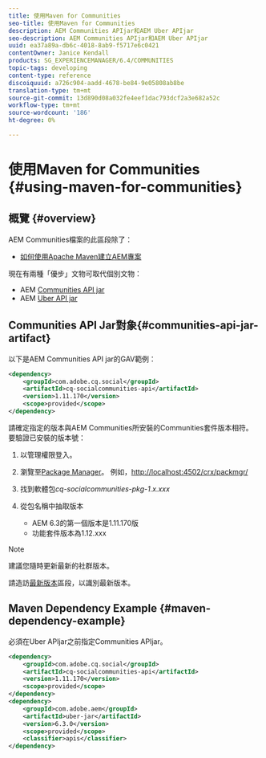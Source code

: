 ```yaml
---
title: 使用Maven for Communities
seo-title: 使用Maven for Communities
description: AEM Communities APIjar和AEM Uber APIjar
seo-description: AEM Communities APIjar和AEM Uber APIjar
uuid: ea37a89a-db6c-4018-8ab9-f5717e6c0421
contentOwner: Janice Kendall
products: SG_EXPERIENCEMANAGER/6.4/COMMUNITIES
topic-tags: developing
content-type: reference
discoiquuid: a726c904-aadd-4678-be84-9e05808ab8be
translation-type: tm+mt
source-git-commit: 13d890d08a032fe4eef1dac793dcf2a3e682a52c
workflow-type: tm+mt
source-wordcount: '186'
ht-degree: 0%

---
```



# 使用Maven for Communities {#using-maven-for-communities}

## 概覽 {#overview}

AEM Communities檔案的此區段除了：

* [如何使用Apache Maven建立AEM專案](../../help/sites-developing/ht-projects-maven.md)

現在有兩種「優步」文物可取代個別文物：

* AEM [Communities API jar](#communities-api-jar-artifact)
* AEM [Uber API jar](../../help/sites-developing/ht-projects-maven.md#what-is-the-uberjar)

## Communities API Jar對象{#communities-api-jar-artifact}

以下是AEM Communities API jar的GAV範例：

```xml
<dependency>
    <groupId>com.adobe.cq.social</groupId>
    <artifactId>cq-socialcommunities-api</artifactId>
    <version>1.11.170</version>
    <scope>provided</scope>
</dependency>
```

請確定指定的版本與AEM Communities所安裝的Communities套件版本相符。 要驗證已安裝的版本號：

1. 以管理權限登入。
2. 瀏覽至[Package Manager](../../help/sites-administering/package-manager.md)。 例如，[http://localhost:4502/crx/packmgr/](http://localhost:4502/crx/packmgr/)

3. 找到軟體包&#x200B;*cq-socialcommunities-pkg-1.x.xxx*
4. 從包名稱中抽取版本
   * AEM 6.3的第一個版本是1.11.170版
   * 功能套件版本為1.12.xxx

>[!NOTE]
>
>建議您隨時更新最新的社群版本。
>
>請造訪[最新版本](deploy-communities.md#latest-releases)區段，以識別最新版本。

## Maven Dependency Example {#maven-dependency-example}

必須在Uber APIjar之前指定Communities APIjar。

```xml
<dependency>
    <groupId>com.adobe.cq.social</groupId>
    <artifactId>cq-socialcommunities-api</artifactId>
    <version>1.11.170</version>
    <scope>provided</scope>
</dependency>
<dependency>
    <groupId>com.adobe.aem</groupId>
    <artifactId>uber-jar</artifactId>
    <version>6.3.0</version>
    <scope>provided</scope>
    <classifier>apis</classifier>
</dependency>
```
